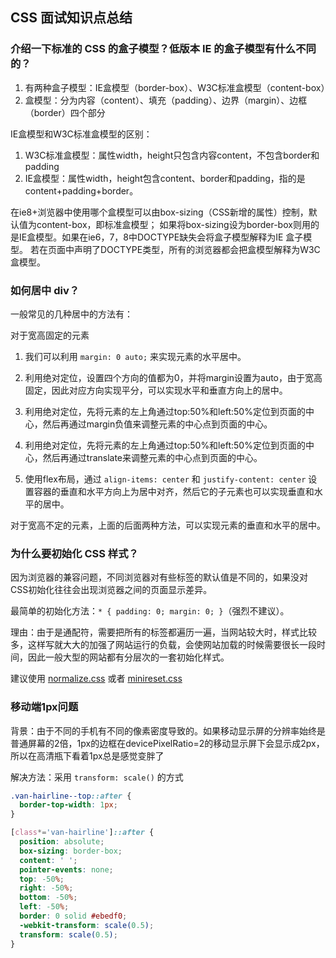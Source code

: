 

## CSS 面试知识点总结

### 介绍一下标准的 CSS 的盒子模型？低版本 IE 的盒子模型有什么不同的？

1. 有两种盒子模型：IE盒模型（border-box）、W3C标准盒模型（content-box）
2. 盒模型：分为内容（content）、填充（padding）、边界（margin）、边框（border）四个部分

IE盒模型和W3C标准盒模型的区别：

1. W3C标准盒模型：属性width，height只包含内容content，不包含border和padding
2. IE盒模型：属性width，height包含content、border和padding，指的是content+padding+border。

在ie8+浏览器中使用哪个盒模型可以由box-sizing（CSS新增的属性）控制，默认值为content-box，即标准盒模型；
如果将box-sizing设为border-box则用的是IE盒模型。如果在ie6，7，8中DOCTYPE缺失会将盒子模型解释为IE 盒子模型。
若在页面中声明了DOCTYPE类型，所有的浏览器都会把盒模型解释为W3C盒模型。

### 如何居中 div？

一般常见的几种居中的方法有：

对于宽高固定的元素

1. 我们可以利用 `margin: 0 auto;` 来实现元素的水平居中。

2. 利用绝对定位，设置四个方向的值都为0，并将margin设置为auto，由于宽高固定，因此对应方向实现平分，可以实现水平和垂直方向上的居中。

3. 利用绝对定位，先将元素的左上角通过top:50%和left:50%定位到页面的中心，然后再通过margin负值来调整元素的中心点到页面的中心。

4. 利用绝对定位，先将元素的左上角通过top:50%和left:50%定位到页面的中心，然后再通过translate来调整元素的中心点到页面的中心。

5. 使用flex布局，通过 `align-items: center` 和 `justify-content: center` 设置容器的垂直和水平方向上为居中对齐，然后它的子元素也可以实现垂直和水平的居中。

对于宽高不定的元素，上面的后面两种方法，可以实现元素的垂直和水平的居中。

### 为什么要初始化 CSS 样式？

因为浏览器的兼容问题，不同浏览器对有些标签的默认值是不同的，如果没对CSS初始化往往会出现浏览器之间的页面显示差异。

最简单的初始化方法：`* { padding: 0; margin: 0; }`（强烈不建议）。

理由：由于是通配符，需要把所有的标签都遍历一遍，当网站较大时，样式比较多，这样写就大大的加强了网站运行的负载，会使网站加载的时候需要很长一段时间，因此一般大型的网站都有分层次的一套初始化样式。

建议使用 [normalize.css](http://necolas.github.io/normalize.css/) 或者 [minireset.css](https://jgthms.com/minireset.css/)

### 移动端1px问题

背景：由于不同的手机有不同的像素密度导致的。如果移动显示屏的分辨率始终是普通屏幕的2倍，1px的边框在devicePixelRatio=2的移动显示屏下会显示成2px，所以在高清瓶下看着1px总是感觉变胖了

解决方法：采用 `transform: scale()` 的方式

```css
.van-hairline--top::after {
  border-top-width: 1px;
}

[class*='van-hairline']::after {
  position: absolute;
  box-sizing: border-box;
  content: ' ';
  pointer-events: none;
  top: -50%;
  right: -50%;
  bottom: -50%;
  left: -50%;
  border: 0 solid #ebedf0;
  -webkit-transform: scale(0.5);
  transform: scale(0.5);
}
```
